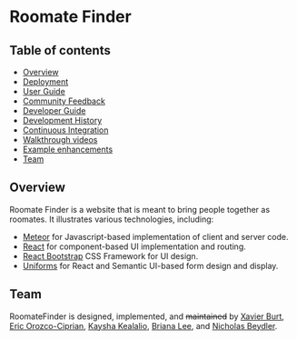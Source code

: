 # Roomate Finder

## Table of contents

* [Overview](#overview)
* [Deployment](#deployment)
* [User Guide](#user-guide)
* [Community Feedback](#community-feedback)
* [Developer Guide](#developer-guide)
* [Development History](#development-history)
* [Continuous Integration](#continuous-integration)
* [Walkthrough videos](#walkthrough-videos)
* [Example enhancements](#example-enhancements)
* [Team](#team)

## Overview

Roomate Finder is a website that is meant to bring people together as roomates. It illustrates various technologies, including:

* [Meteor](https://www.meteor.com/) for Javascript-based implementation of client and server code.
* [React](https://reactjs.org/) for component-based UI implementation and routing.
* [React Bootstrap](https://react-bootstrap.github.io/) CSS Framework for UI design.
* [Uniforms](https://uniforms.tools/) for React and Semantic UI-based form design and display.


## Team

RoomateFinder is designed, implemented, and <s>maintained</s> by [Xavier Burt](https://xavierburt.github.io), 
[Eric Orozco-Ciprian](https://erickorozcociprian.github.io/), [Kaysha Kealalio](https://kayshakk.github.io/), 
[Briana Lee](http://bri111.github.io/), and [Nicholas Beydler](https://beydlern.github.io/).
